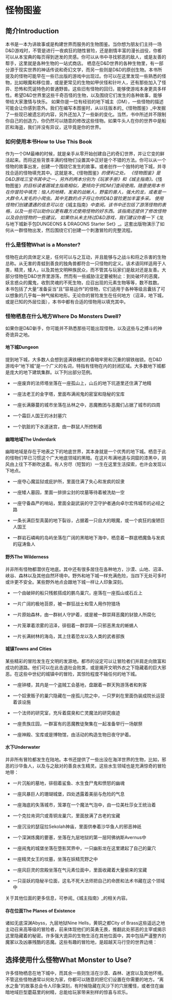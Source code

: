 # 怪物图鉴

## **简介Introduction**

&#x20;   本书是一本为讲故事或是构建世界而服务的生物图鉴。当你想为朋友们主持一场D&D游戏时，不管是进行一夜疯狂的随性冒险，还是剧情丰富的漫长战役，你都可以从本宝典的每页得到迸发的灵感。你可以从书中寻找邪恶的敌人，或是友善的帮手，这里就是各种生物的一站式商店。
&#x20;   栖息在D&D世界的各种生物里，有一部分源于现实世界的神话传说和奇幻文学，而另一些则是D&D的原创生物。本书所提及的怪物可能早在一些已出版的游戏中出现过。你可以在这里发现一些熟悉的怪物，比如眼魔和移位兽，或是更常见的生物如甲伏怪和针叶人，还有那些加入了怪异、恐怖和荒诞特色的普通野兽。这些旧有怪物的回归，能够使游戏本身更具多样性。希望D&D世界里这些千奇百怪的生物，以及围绕它们发生的各种故事，能够带给大家激情与快乐。
&#x20;   如果你是一位有经验的地下城主（DM），一些怪物的描述可能会让你感到意外。我们在编写本图鉴时，从以往版本的_《怪物图鉴》_中发掘了一些现已被遗忘的内容，另外还加入了一些新的变化。当然，书中所述并不限制你自己的创造力，你仍然可以随意的修改这些怪物。如果牛头人在你的世界中是船匠和海盗，我们并没有异议，这毕竟是你的世界。

### **如何使用本书How to Use This Book**

&#x20;   作为一个DM最棒的时候，就是亲手从零开始创建自己的奇幻世界，并让它变的鲜活起来。而将这些背景丰满的怪物们设置其中正好是个不错的方法。你可以从一个怪物的故事出发，创建一个围绕它发生的故事。或者创作一个独特的地下城，并寻找合适的怪物填充其中。这就是本_《怪物图鉴》_的便利之处。
&#x20;  _《怪物图鉴》_是D&D游戏三宝书其中之一，另外的两本分别为_《玩家手册》_和_《城主指南》_。_《怪物图鉴》_的目标读者跟城主指南相似，更倾向于供DM们查阅使用。随意使用本书在你冒险中填充：恼人的地精，发臭的战蜥人，野蛮的兽人，强大的龙，或者是一大群令人发毛的小爬虫。其中无数的点子将让你的D&D冒险更加丰富多采。
&#x20;   使用怪物们创建遭遇的信息可以在_《城主指南》_中查阅。该书中还包括了游荡怪物的表格，以及一些可以助你以更有趣方式使用怪物的好东西。该指南还提供了修改怪物以及自创怪物的一些建议。
&#x20;   如果你从未主持过D&D游戏，我们建议你看一下_《龙与地下城新手包DUNGEONS & DRAGONS Starter Set》_。这套出版物演示了如何从一群怪物出发，然后围绕它们创建一个刺激冒险的完整流程。

### **什么是怪物What is a Monster?**

&#x20;   怪物在此的具体定义是，任何可以与之互动，并且能够与之战斗和将之杀害的生物总称。从无害的青蛙到善良的独角兽都符合一只怪物的定义。该术语同样适用于人类，精灵，矮人，以及其他文明种族民众，而不管其与玩家们是敌对还是友善。大部分怪物在D&D世界里游荡，然而有一些威胁注定要被制止：到处破坏的恶魔，妖言惑众的魔鬼，收割灵魂的不死生物，应召出现的元素生物等等，数不胜数。
&#x20;   本书包括了大量“准备妥当”且“容易运作”的怪物，它们适用于各种等级且囊括了可以想象的几乎每一种气候和地形。无论你的冒险发生在任何地方（沼泽，地下城，或是已知的外层位面），本书中都有合适的怪物用以填充其中。

### **怪物栖息在什么地方Where Do Monsters Dwell?**

&#x20;   如果你是D&D新手，你可能并不熟悉那些可能出现怪物，以及这些与之搏斗的神奇诡异之地。

#### **地下城Dungeon**

&#x20;   提到地下城，大多数人会想到竖满铁栅栏的昏暗牢房和沉重的钢铁枷锁。在D&D游戏中“地下城”是一个广义的名词，特指有怪物在内的封闭区域。大多数地下城都是庞大的地下建筑集群。以下列出部分范例。

-  一座废弃的法师塔坐落在一座孤山上，山丘的地下坑道里还住满了地精

-  一座法老王的金字塔，里面布满闹鬼的密室和隐秘的宝库

-  一座长满藤蔓的城市坐落在丛林之中，恶魔教团与恶魔们占据了城市的四周

-  一个霜巨人国王的冰封墓穴

-  一个肮脏的下水道迷宫，由一群鼠人所控制着


#### **幽暗地域The Underdark**

&#x20;   幽暗地域是存在于地表之下的地底世界，其本身就是一个优秀的地下城。栖息于此的怪物们早已习惯这个广大地底领域的黑暗。在这片布满地道与洞窟的漆黑中，阴风由上往下不断吹送着。有人穷尽（短暂的）一生在这里生活探索，也许会发现以下地点。

-  一座夺心魔监狱或庇护所，里面住满了失心和发疯的奴隶

-  一座矮人墓园，里面一排排尘封的坟墓等待着被洗劫一空

-  一座守备森严的哨站，里面全副武装的守卫守护者通向卓尔宏伟城市的必经之路

-  一条长满巨型真菌的地下裂谷，占据着一只自大的眼魔，或一个疯狂的废陋巨人国王

-  一群岩石嶙峋的岛屿坐落在广阔的黑暗地下海中，栖息着一群底栖魔鱼与发疯的寇涛鱼人


#### **野外The Wilderness**

&#x20;   并非所有怪物都潜伏在地底。其中还有很多居住在各种地方，沙漠、山地、沼泽、峡谷、森林以及其他自然环境中。野外和地下城一样充满危险，当四下无处可多时或许更不安全。某些野外地点会跟地下城一样让人印象深刻。

-  一个由破碎的船只残骸搭成的鹏鸟巢穴，座落在一座孤山或石丘上

-  一片广阔的极地苔原，被一群狂战士和雪人用作狩猎场

-  一片原始森林，由一群树人守护着，或是被一群崇拜恶魔的豺狼人所腐化

-  一片笼罩着浓雾的沼泽，徘徊着一群崇拜一只邪恶黑龙的蜥蜴人

-  一片长满树林的海岛，其上住着恐龙以及人类的武者部族


#### **城镇Towns and Cities**

&#x20;   某些精彩的冒险发生在文明的发源地。都市的设定可以让冒险者们并肩走向致富和成功的道路。他们可以在此击退社会败类，或是揭开文明外衣之下隐藏着的巨大邪恶。在这些中世纪的城镇中的冒险，其惊险程度不输任何的地下城。

-  一座钟楼，其内是一个盗贼工会基地，盘踞着一群天狗游荡者和刺客

-  一个奴隶贩子的巢穴隐藏在一座孤儿院之中，一只罗刹在里面伪装成院长运营着该设施

-  一个法师的研究室，充斥着腐臭和亡灵魔法的研究痕迹

-  一座贵族庄园，一群富有的恶魔教徒聚集在一起准备举行一场献祭

-  一座神殿、宝库或是博物馆，由活动的构造生物日夜守护着。


#### **水下Underwater**

&#x20;   并非所有冒险都发生在陆地。本书还提供了一些出没在海洋世界的生物，比如，邪恶的沙华鱼人，以及与之敌对的善良水生精灵。这些水生领域也是充满惊奇的冒险地带：

-  一片沉船的墓地，徘徊着鲨鱼、水生食尸鬼和愤怒的幽魂

-  一座风暴巨人的珊瑚城堡，四处透露着美丽与危险的气息

-  一座海底的失落城市，笼罩在一个魔法气泡中，由一位美杜莎女王统治着

-  一个克拉肯洞穴或青铜龙巢穴，里面放满了古老的宝藏

-  一座沉没的瑟寇拉Sekolah神庙，里面供奉着沙华鱼人的邪恶神祇

-  一个深渊炼魔的要塞，坐落在九层地狱的第一层阿佛纳斯Avernus中

-  一座闹鬼的城堡坐落在堕影冥界中，一只幽影龙在这里建起了自己的巢穴

-  一座精灵女王的坟墓，坐落在妖精荒野之中

-  一座风巨灵的宫殿坐落在气元素位面中，里面收藏着大量偷来的宝藏

-  一只巫妖的隐秘半位面，这名不死大法师把自己的命匣和法术书藏在这个领域中


&#x20;   关于其他位面的更多信息，可参阅_《城主指南》_的相关内容。

#### **存在位面The Planes of Existence**

&#x20;   诸如无底深渊Abyss，九层地狱Nine Hells，黄铜之都City of Brass这些遥远之地主动召来高等级的冒险者，前来体现他们的英勇无畏，推翻此处邪恶的主宰或揭示这里隐藏着的秘密。许多强大诡异的生物生活在其他位面中，其中包括严谨整齐的魔冢以及凶暴残酷的恶魔。这些有趣的冒险地，是超越天马行空的世界边境：

## **选择使用什么怪物What Monster to Use?**

&#x20;   许多怪物栖息在地下城中，而其余一些则生活在沙漠、森林、迷宫以及其他环境。不管这些怪物通常以何处为家，你都可以随意的把它们设置在你需要的地方。“离水之鱼”的故事总会令人印象深刻，有时候隐藏在风沙下的穴居攫怪，或者住在幽暗地域巨型蘑菇里的树精，总能给玩家带来别样的惊喜与欢乐。

